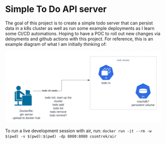 # Simple To Do API server

The goal of this project is to create a simple todo server that can persist data in a k8s cluster as well as run some example deployments as I learn some CI/CD automations. Hoping to have a POC to roll out new changes via deloyments and github actions with this project. For reference, this is an example diagram of what I am initially thinking of:

![todo automation](./.images/todo_api.png)

To run a live development session with air, run:
`docker run -it --rm -w $(pwd) -v $(pwd):$(pwd) -dp 8080:8080 cosmtrek/air`
